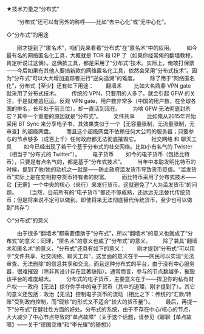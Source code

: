 ★技术力量之“分布式”

　　“分布式”还可以有另外的称呼——比如“去中心化”或“无中心化”。

◇“分布式”的用途

　　刚才提到了“匿名术”，咱们先来看看“分布式”在“匿名术”中的应用。
　　如今最有名的网络匿名化工具，大概就是 TOR 和 I2P 了（如果你经常俺的翻墙教程，肯定听说过这俩）。这俩款工具，都是采用了“分布式”技术。实际上，俺敢打保票——今后如果有其他人要搞新款的网络匿名化工具，依然会采用“分布式技术”。因为“分布式”可以大大增加追踪者进行“逆向追溯”的难度。
　　除了用于“网络匿名化”，分布式【至少】还有如下用途：
　　翻墙术
　　比如大名鼎鼎 VPN gate 就采用了分布式技术。
　　传统的 VPN，只要用的人多了，就会引起 GFW 的关注，于是就难逃厄运。反观 VPN gate，用户数非常多（中国的用户数，在全球各国的排名，长年处于前三位），却一直活到现在。
　　为啥 GFW 无法彻底封杀它？其中一个重要的原因就是“分布式”。
　　文件共享
　　比如俺从2015年开始采用 BT Sync 来分享电子书，其效果类似于一个【无容量限制，无流量限制，无审查】的超级网盘。
　　而且这个超级网盘不依赖任何大公司的服务器；只要参与的节点够多（成百上千）任何政府都无法彻底摧毁它。
　　社交网络 和 聊天工具
　　如今已经出现了若干个基于分布式的社交网络。比如小有名气的 Twister（相当于“分布式的 Twitter”）。
　　电子货币
　　如今的电子货币（包括比特币），只要是有点名气的，都是基于“分布式技术”。
　　当年中本聪发明比特币的时候，提到了他/她的动机之一就是——防止政府滥发货币导致货币贬值。“滥发货币”实际上是在变相掠夺货币持有者的财富。
　　而比特币采用了分布式技术——它【无需】一个中央的核心（央行）来发行货币。这就避免了“人为滥发货币”的问题。
　　（当然，目前所有的“电子货币”都还不够成熟，还远远无法替代传统货币；但是将来说不定可以做到。即使将来无法彻底替代传统货币，至少也可以做到“共存”）

◇“分布式”的意义

　　由于很多“翻墙术”都需要借助于“分布式”，所以“翻墙术”的意义也就成了“分布式”的意义；同理，“匿名术”的意义也成了“分布式”的意义。
　　除了兼具“翻墙术和匿名术”的意义，“分布式”还具有如下的意义：
　　刚才提到“分布式”可以用于“文件共享、社交网络、聊天工具”，这里面的意义在于——网民可以实现“无法审查、无法删除”的信息共享和交流。而且这种分布式的平台，由于没有中心服务器，很难摧毁（除非其设计存在显著缺陷）。通常而言，参与的节点数越多，摧毁该平台的难度越大。
　　分布式的电子货币，主要意义在于——捍卫你的私有财产权——政府【无法】掠夺你手中的电子货币（其中的道理，刚才提到了）。其它的意义还包括：政治【无法】控制电子货币的流动（相比之下：传统的“汇款/转账”受到政府控制，而“现钞”的形式又不适合“较大的货币量”）。
　　最后，再提一下“分布式”在健壮性方面的好处。分布式的系统，由于不存在中心/核心的节点，大大减少了中心节点导致的“单点故障”（关于这个话题，请参见《聊聊【单点故障】——关于“德国空难”和“李光耀”的随想》）